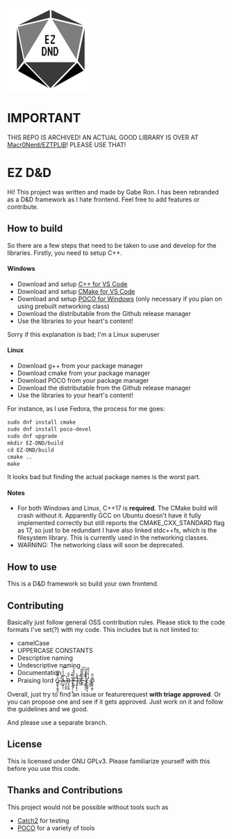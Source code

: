 ![](ezdndlogo.png)

# IMPORTANT
THIS REPO IS ARCHIVED!
AN ACTUAL GOOD LIBRARY IS OVER AT [Macr0Nerd/EZTPLIB](https://github.com/Macr0Nerd/eztplib)!
PLEASE USE THAT!


# EZ D&D
Hi! 
This project was written and made by Gabe Ron.
I has been rebranded as a D&D framework as I hate frontend.
Feel free to add features or contribute.

## How to build
So there are a few steps that need to be taken to use and develop for the libraries.
Firstly, you need to setup C++.

#### Windows
* Download and setup [C++ for VS Code](https://code.visualstudio.com/docs/languages/cpp)
* Download and setup [CMake for VS Code](https://marketplace.visualstudio.com/items?itemName=vector-of-bool.cmake-tools)
* Download and setup [POCO for Windows](https://pocoproject.org/index.html)
(only necessary if you plan on using prebuilt networking class)
* Download the distributable from the Github release manager
* Use the libraries to your heart's content!

Sorry if this explanation is bad; I'm a Linux superuser

#### Linux
* Download g++ from your package manager
* Download cmake from your package manager
* Download POCO from your package manager
* Download the distributable from the Github release manager
* Use the libraries to your heart's content!

For instance, as I use Fedora, the process for me goes:

    sudo dnf install cmake
    sudo dnf install poco-devel
    sudo dnf upgrade
    mkdir EZ-DND/build
    cd EZ-DND/build
    cmake ..
    make

It looks bad but finding the actual package names is the worst part.

#### Notes
* For both Windows and Linux, C++17 is **required**.
The CMake build will crash without it.
Apparently GCC on Ubuntu doesn't have it fully implemented correctly but still reports the CMAKE_CXX_STANDARD flag as 17,
so just to be redundant I have also linked stdc++fs, which is the filesystem library.
This is currently used in the networking classes.
* WARNING: The networking class will soon be deprecated.

## How to use
This is a D&D framework so build your own frontend.

## Contributing
Basically just follow general OSS contribution rules.
Please stick to the code formats I've set(?) with my code.
This includes but is not limited to:
* camelCase
* UPPERCASE CONSTANTS
* Descriptive naming
* Undescriptive naming
* Documentation
* Praising lord G̷̳̼͍̗̪̬̩̲͛͌̽͆̑ ̴̛̖̈́͜͝Ȁ̶̠͉̙͎̤̋̓̍̾͗͝ ̴̡̠̯̺̰͐̊Ṙ̶͓̙͈͉͚̉͂̎ ̵̢͓̫̩̹̦͔̭̽́̃͊́F̶̬͖̙͉̑̔̊̎͋̓͛͘ ̴̧̮̙̙̟͕͌̉̉I̶̜̦͗̽̕ ̸̪̼̋̿̂͑͐͝E̵̢͍̋̑͆̂̎͐̍͝ ̶͉͇̬͙̮͗͌͊̔̈̚L̸̢̤̳͚̠͓̓̿̅̽̅́ͅ ̴̪̼͓́̾̔̇̆̀̆̎Ď̸̙̳͈͕̪̗̿

Overall, just try to find an issue or featurerequest **with triage approved**.
Or you can propose one and see if it gets approved. 
Just work on it and follow the guidelines and we good.

And please use a separate branch.

## License
This is licensed under GNU GPLv3.
Please familiarize yourself with this before you use this code.

## Thanks and Contributions
This project would not be possible without tools such as
* [Catch2](https://github.com/catchorg/Catch2) for testing
* [POCO](https://pocoproject.org/) for a variety of tools
